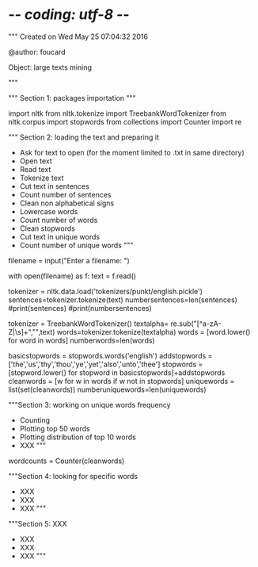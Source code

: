 # -*- coding: utf-8 -*-
"""
Created on Wed May 25 07:04:32 2016

@author: foucard

Object: large texts mining

"""


"""
Section 1: packages importation
"""

import nltk
from nltk.tokenize import TreebankWordTokenizer
from  nltk.corpus import stopwords
from collections import Counter
import re



"""
Section 2: loading the text and preparing it
- Ask for text to open (for the moment limited to .txt in same directory)
- Open text
- Read text
- Tokenize text
- Cut text in sentences
- Count number of sentences
- Clean non alphabetical signs
- Lowercase words
- Count number of words
- Clean stopwords
- Cut text in unique words
- Count number of unique words
"""

filename = input("Enter a filename: ")

with open(filename) as f:
    text = f.read()
    
tokenizer = nltk.data.load('tokenizers/punkt/english.pickle')
sentences=tokenizer.tokenize(text)
numbersentences=len(sentences)
#print(sentences)
#print(numbersentences)

tokenizer = TreebankWordTokenizer()
textalpha= re.sub("[^a-zA-Z|\s]+","",text)
words=tokenizer.tokenize(textalpha)
words = [word.lower() for word in words]
numberwords=len(words)

basicstopwords = stopwords.words('english')
addstopwords = ['the','us','thy','thou','ye','yet','also','unto','thee']
stopwords = [stopword.lower() for stopword in basicstopwords]+addstopwords
cleanwords = [w for w in words if w not in stopwords]
uniquewords = list(set(cleanwords))
numberuniquewords=len(uniquewords)

"""Section 3: working on unique words frequency
- Counting 
- Plotting top 50 words
- Plotting distribution of top 10 words
- XXX
"""

wordcounts = Counter(cleanwords)

"""Section 4: looking for specific words
- XXX
- XXX
- XXX
"""

"""Section 5: XXX
- XXX
- XXX
- XXX
"""
